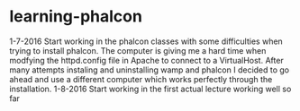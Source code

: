 # learning-phalcon
1-7-2016 Start working in the phalcon classes with some difficulties when trying to install phalcon. The computer is giving me a hard time when modfying the httpd.config file in Apache to connect to a VirtualHost. After many attempts instaling and uninstalling wamp and phalcon I decided to go ahead and use a different computer which works perfectly through the installation.
1-8-2016 Start working in the first actual lecture working well so far
